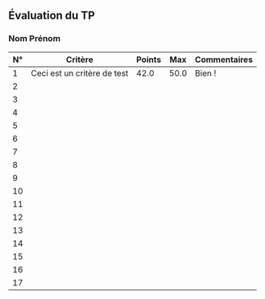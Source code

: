 ## Évaluation du TP ### Nom Prénom| N° | Critère | Points | Max | Commentaires ||----|---------|--------|-----|--------------|| 1 | Ceci est un critère de test | 42.0 | 50.0 | Bien ! | | 2 |  |  |  |  | | 3 |  |  |  |  | | 4 |  |  |  |  | | 5 |  |  |  |  | | 6 |  |  |  |  | | 7 |  |  |  |  | | 8 |  |  |  |  | | 9 |  |  |  |  | | 10 |  |  |  |  | | 11 |  |  |  |  | | 12 |  |  |  |  | | 13 |  |  |  |  | | 14 |  |  |  |  | | 15 |  |  |  |  | | 16 |  |  |  |  | | 17 |  |  |  |  | 